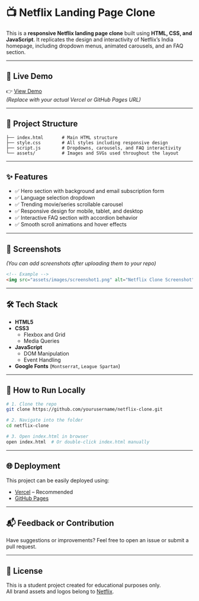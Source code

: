 # 📺 Netflix Landing Page Clone

This is a **responsive Netflix landing page clone** built using **HTML, CSS, and JavaScript**. It replicates the design and interactivity of Netflix’s India homepage, including dropdown menus, animated carousels, and an FAQ section.

---

## 🔗 Live Demo

👉 [View Demo](https://your-deployment-link.com)  
_(Replace with your actual Vercel or GitHub Pages URL)_

---

## 📁 Project Structure

```
├── index.html       # Main HTML structure
├── style.css        # All styles including responsive design
├── script.js        # Dropdowns, carousels, and FAQ interactivity
└── assets/          # Images and SVGs used throughout the layout
```

---

## ✨ Features

- ✅ Hero section with background and email subscription form
- ✅ Language selection dropdown
- ✅ Trending movie/series scrollable carousel
- ✅ Responsive design for mobile, tablet, and desktop
- ✅ Interactive FAQ section with accordion behavior
- ✅ Smooth scroll animations and hover effects

---

## 📸 Screenshots

*(You can add screenshots after uploading them to your repo)*

```html
<!-- Example -->
<img src="assets/images/screenshot1.png" alt="Netflix Clone Screenshot" width="800">
```

---

## 🛠️ Tech Stack

- **HTML5**
- **CSS3**
  - Flexbox and Grid
  - Media Queries
- **JavaScript**
  - DOM Manipulation
  - Event Handling
- **Google Fonts** (`Montserrat`, `League Spartan`)

---

## 🚀 How to Run Locally

```bash
# 1. Clone the repo
git clone https://github.com/yourusername/netflix-clone.git

# 2. Navigate into the folder
cd netflix-clone

# 3. Open index.html in browser
open index.html  # Or double-click index.html manually
```

---

## 🌐 Deployment

This project can be easily deployed using:

- [Vercel](https://vercel.com) – Recommended
- [GitHub Pages](https://pages.github.com)

---

## 📬 Feedback or Contribution

Have suggestions or improvements? Feel free to open an issue or submit a pull request.

---

## 📝 License

This is a student project created for educational purposes only.  
All brand assets and logos belong to [Netflix](https://netflix.com).
